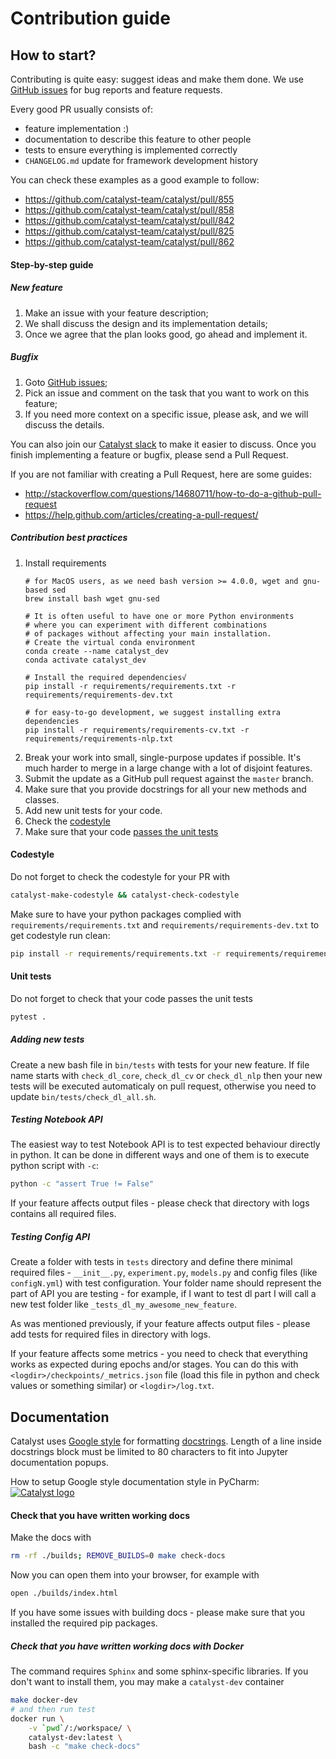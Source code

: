 # Contribution guide

## How to start?

Contributing is quite easy: suggest ideas and make them done.
We use [GitHub issues](https://github.com/catalyst-team/catalyst/issues) for bug reports and feature requests.

Every good PR usually consists of:
- feature implementation :)
- documentation to describe this feature to other people
- tests to ensure everything is implemented correctly
- `CHANGELOG.md` update for framework development history

You can check these examples as a good example to follow:
- https://github.com/catalyst-team/catalyst/pull/855
- https://github.com/catalyst-team/catalyst/pull/858
- https://github.com/catalyst-team/catalyst/pull/842
- https://github.com/catalyst-team/catalyst/pull/825
- https://github.com/catalyst-team/catalyst/pull/862

#### Step-by-step guide

##### New feature

1. Make an issue with your feature description;
2. We shall discuss the design and its implementation details;
3. Once we agree that the plan looks good, go ahead and implement it.


##### Bugfix

1. Goto [GitHub issues](https://github.com/catalyst-team/catalyst/issues);
2. Pick an issue and comment on the task that you want to work on this feature;
3. If you need more context on a specific issue, please ask, and we will discuss the details.


You can also join our [Catalyst slack](https://join.slack.com/t/catalyst-team-core/shared_invite/zt-d9miirnn-z86oKDzFMKlMG4fgFdZafw) to make it easier to discuss.
Once you finish implementing a feature or bugfix, please send a Pull Request.

If you are not familiar with creating a Pull Request, here are some guides:
- http://stackoverflow.com/questions/14680711/how-to-do-a-github-pull-request
- https://help.github.com/articles/creating-a-pull-request/


##### Contribution best practices

1. Install requirements
    ```
    # for MacOS users, as we need bash version >= 4.0.0, wget and gnu-based sed
    brew install bash wget gnu-sed

    # It is often useful to have one or more Python environments 
    # where you can experiment with different combinations 
    # of packages without affecting your main installation. 
    # Create the virtual conda environment
    conda create --name catalyst_dev
    conda activate catalyst_dev
    
    # Install the required dependencies√
    pip install -r requirements/requirements.txt -r requirements/requirements-dev.txt
    
    # for easy-to-go development, we suggest installing extra dependencies
    pip install -r requirements/requirements-cv.txt -r requirements/requirements-nlp.txt
    ```
2. Break your work into small, single-purpose updates if possible.
It's much harder to merge in a large change with a lot of disjoint features.
3. Submit the update as a GitHub pull request against the `master` branch.
4. Make sure that you provide docstrings for all your new methods and classes.
5. Add new unit tests for your code.
6. Check the [codestyle](#codestyle)
7. Make sure that your code [passes the unit tests](#unit-tests)


#### Codestyle

Do not forget to check the codestyle for your PR with

```bash
catalyst-make-codestyle && catalyst-check-codestyle
```

Make sure to have your python packages complied with `requirements/requirements.txt` and `requirements/requirements-dev.txt` to get codestyle run clean:
```bash
pip install -r requirements/requirements.txt -r requirements/requirements-dev.txt
```

#### Unit tests

Do not forget to check that your code passes the unit tests

```bash
pytest .
```

##### Adding new tests

Create a new bash file in `bin/tests` with tests for your new feature.
If file name starts with `check_dl_core`, `check_dl_cv` or `check_dl_nlp` then your new tests will be executed
automaticaly on pull request, otherwise you need to update `bin/tests/check_dl_all.sh`.


##### Testing Notebook API

The easiest way to test Notebook API is to test expected behaviour directly in python.
It can be done in different ways and one of them is to execute python script with `-c`:

```bash
python -c "assert True != False"
```

If your feature affects output files - please check that directory with logs contains all required files.

##### Testing Config API

Create a folder with tests in `tests` directory and define there minimal required files - `__init__.py`,
`experiment.py`, `models.py` and config files (like `configN.yml`) with test configuration. Your folder name
should represent the part of API you are testing - for example, if I want to test dl part I will call a new
test folder like `_tests_dl_my_awesome_new_feature`.

As was mentioned previously, if your feature affects output files - please add tests for required files in
directory with logs.

If your feature affects some metrics - you need to check that everything works as expected during
epochs and/or stages. You can do this with `<logdir>/checkpoints/_metrics.json` file (load this file
in python and check values or something similar) or `<logdir>/log.txt`.


## Documentation

Catalyst uses [Google style](http://sphinxcontrib-napoleon.readthedocs.io/en/latest/example_google.html) for formatting [docstrings](https://github.com/google/styleguide/blob/gh-pages/pyguide.md#38-comments-and-docstrings).
Length of a line inside docstrings block must be limited to 80 characters to fit into Jupyter documentation popups.

How to setup Google style documentation style in PyCharm:
[![Catalyst logo](https://raw.githubusercontent.com/catalyst-team/catalyst-pics/master/third_party_pics/pycharm-google-style.png)](https://github.com/catalyst-team/catalyst)


#### Check that you have written working docs

Make the docs with
```bash
rm -rf ./builds; REMOVE_BUILDS=0 make check-docs
```

Now you can open them into your browser, for example with
```bash
open ./builds/index.html
```

If you have some issues with building docs - please make sure that you installed the required pip packages.

##### Check that you have written working docs with Docker

The command requires `Sphinx` and some sphinx-specific libraries.
If you don't want to install them, you may make a `catalyst-dev` container
```bash
make docker-dev
# and then run test
docker run \
    -v `pwd`/:/workspace/ \
    catalyst-dev:latest \
    bash -c "make check-docs"
```
